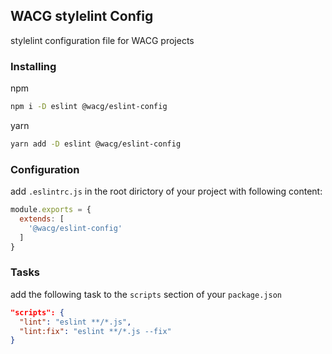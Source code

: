 ## WACG stylelint Config

stylelint configuration file for WACG projects

<!-- installing (start) -->
### Installing

npm
```sh
npm i -D eslint @wacg/eslint-config
```

yarn
```sh
yarn add -D eslint @wacg/eslint-config
```
<!-- installing (end) -->

<!-- configuration (start) -->
### Configuration
add `.eslintrc.js` in the root dirictory of your project with following content:

```js
module.exports = {
  extends: [
    '@wacg/eslint-config'
  ]
}
```
<!-- configuration (end) -->

<!-- tasks (start) -->
### Tasks
add the following task to the `scripts` section of your `package.json`

```json
"scripts": {
  "lint": "eslint **/*.js",
  "lint:fix": "eslint **/*.js --fix"
}
```
<!-- tasks (end) -->